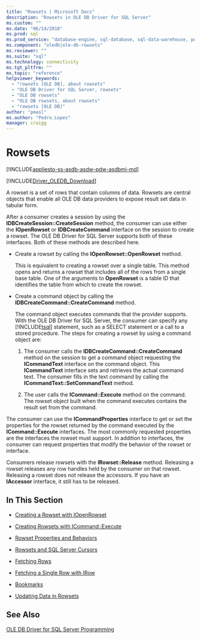 ```yaml
---
title: "Rowsets | Microsoft Docs"
description: "Rowsets in OLE DB Driver for SQL Server"
ms.custom: ""
ms.date: "06/14/2018"
ms.prod: sql
ms.prod_service: "database-engine, sql-database, sql-data-warehouse, pdw"
ms.component: "oledb|ole-db-rowsets"
ms.reviewer: ""
ms.suite: "sql"
ms.technology: connectivity
ms.tgt_pltfrm: ""
ms.topic: "reference"
helpviewer_keywords: 
  - "rowsets [OLE DB], about rowsets"
  - "OLE DB Driver for SQL Server, rowsets"
  - "OLE DB rowsets"
  - "OLE DB rowsets, about rowsets"
  - "rowsets [OLE DB]"
author: "pmasl"
ms.author: "Pedro.Lopes"
manager: craigg
---
```

# Rowsets
[!INCLUDE[appliesto-ss-asdb-asdw-pdw-asdbmi-md](../../../includes/appliesto-ss-asdb-asdw-pdw-asdbmi-md.md)]

[!INCLUDE[Driver_OLEDB_Download](../../../includes/driver_oledb_download.md)]

  A rowset is a set of rows that contain columns of data. Rowsets are central objects that enable all OLE DB data providers to expose result set data in tabular form.  
  
 After a consumer creates a session by using the **IDBCreateSession::CreateSession** method, the consumer can use either the **IOpenRowset** or **IDBCreateCommand** interface on the session to create a rowset. The OLE DB Driver for SQL Server supports both of these interfaces. Both of these methods are described here.  
  
-   Create a rowset by calling the **IOpenRowset::OpenRowset** method.  
  
     This is equivalent to creating a rowset over a single table. This method opens and returns a rowset that includes all of the rows from a single base table. One of the arguments to **OpenRowset** is a table ID that identifies the table from which to create the rowset.  
  
-   Create a command object by calling the **IDBCreateCommand::CreateCommand** method.  
  
     The command object executes commands that the provider supports. With the OLE DB Driver for SQL Server, the consumer can specify any [!INCLUDE[tsql](../../../includes/tsql-md.md)] statement, such as a SELECT statement or a call to a stored procedure. The steps for creating a rowset by using a command object are:  
  
    1.  The consumer calls the **IDBCreateCommand::CreateCommand** method on the session to get a command object requesting the **ICommandText** interface on the command object. This **ICommandText** interface sets and retrieves the actual command text. The consumer fills in the text command by calling the **ICommandText::SetCommandText** method.  
  
    2.  The user calls the **ICommand::Execute** method on the command. The rowset object built when the command executes contains the result set from the command.  
  
 The consumer can use the **ICommandProperties** interface to get or set the properties for the rowset returned by the command executed by the **ICommand::Execute** interfaces. The most commonly requested properties are the interfaces the rowset must support. In addition to interfaces, the consumer can request properties that modify the behavior of the rowset or interface.  
  
 Consumers release rowsets with the **IRowset::Release** method. Releasing a rowset releases any row handles held by the consumer on that rowset. Releasing a rowset does not release the accessors. If you have an **IAccessor** interface, it still has to be released.  
  
## In This Section  
  
-   [Creating a Rowset with IOpenRowset](../../oledb/ole-db-rowsets/creating-a-rowset-with-iopenrowset.md)  
  
-   [Creating Rowsets with ICommand::Execute](../../oledb/ole-db-rowsets/creating-rowsets-with-icommand-execute.md)  
  
-   [Rowset Properties and Behaviors](../../oledb/ole-db-rowsets/rowset-properties-and-behaviors.md)  
  
-   [Rowsets and SQL Server Cursors](../../oledb/ole-db-rowsets/rowsets-and-sql-server-cursors.md)  
  
-   [Fetching Rows](../../oledb/ole-db-rowsets/fetching-rows.md)  
  
-   [Fetching a Single Row with IRow](../../oledb/ole-db-rowsets/fetching-a-single-row-with-irow.md)  
  
-   [Bookmarks](../../oledb/ole-db-rowsets/bookmarks.md)  
  
-   [Updating Data in Rowsets](../../oledb/ole-db-rowsets/updating-data-in-rowsets.md)  
  
## See Also  
 [OLE DB Driver for SQL Server Programming](../../oledb/ole-db/oledb-driver-for-sql-server-programming.md)  
  
  

